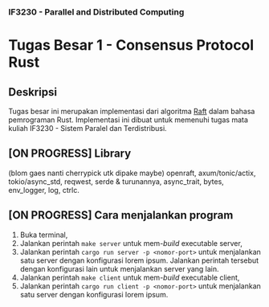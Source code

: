 ### IF3230 - Parallel and Distributed Computing

# Tugas Besar 1 - Consensus Protocol Rust

## Deskripsi

Tugas besar ini merupakan implementasi dari algoritma [Raft](https://raft.github.io/raft.pdf) dalam bahasa pemrograman Rust. Implementasi ini dibuat untuk memenuhi tugas mata kuliah IF3230 - Sistem Paralel dan Terdistribusi.

## [ON PROGRESS] Library

(blom gaes nanti cherrypick utk dipake maybe) openraft, axum/tonic/actix, tokio/async_std, reqwest, serde & turunannya, async_trait, bytes, env_logger, log, ctrlc.

## [ON PROGRESS] Cara menjalankan program

1. Buka terminal,
2. Jalankan perintah `make server` untuk mem-*build* executable server,
3. Jalankan perintah `cargo run server -p <nomor-port>` untuk menjalankan satu server dengan konfigurasi lorem ipsum. Jalankan perintah tersebut dengan konfigurasi lain untuk menjalankan server yang lain.
4. Jalankan perintah `make client` untuk mem-*build* executable client,
5. Jalankan perintah `cargo run client -p <nomor-port>` untuk menjalankan satu server dengan konfigurasi lorem ipsum.

